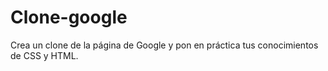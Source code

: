 # Clone-google
Crea un clone de la página de Google y pon en práctica tus conocimientos de CSS y HTML.
